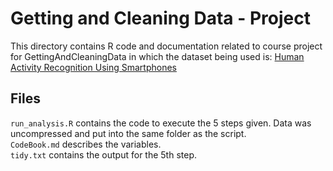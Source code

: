 Getting and Cleaning Data - Project
==========================================
This directory contains R code and documentation related to course project for GettingAndCleaningData in which the dataset being used is: [Human Activity Recognition Using Smartphones](http://archive.ics.uci.edu/ml/datasets/Human+Activity+Recognition+Using+Smartphones)

## Files
`run_analysis.R` contains the code to execute the 5 steps given. Data was uncompressed and put into the same folder as the script.<br>
`CodeBook.md` describes the variables.<br>
`tidy.txt` contains the output for the 5th step.
